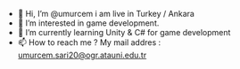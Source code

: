 - 👋 Hi, I’m @umurcem i am live in Turkey / Ankara  
- 👀 I’m interested in game development.
- 🌱 I’m currently learning Unity & C# for game development
- 📫 How to reach me ? My mail addres : umurcem.sari20@ogr.atauni.edu.tr


